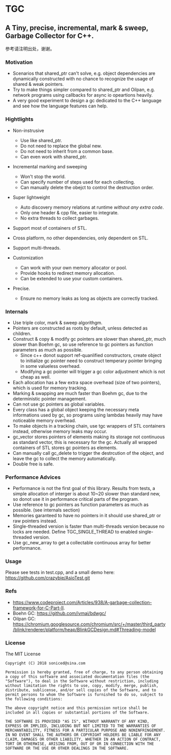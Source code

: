 # TGC

## A Tiny, precise, incremental, mark & sweep, Garbage Collector for C++.

参考请注明出处，谢谢。

### Motivation
- Scenarios that shared_ptr can't solve, e.g. object dependencies are dynamically constructed with no chance to recognize the usage of shared & weak pointers.
- Try to make things simpler compared to shared_ptr and Oilpan, e.g. network programs using callbacks for async io opeartions heavily.
- A very good experiment to design a gc dedicated to the C++ language and see how the language features can help.    

### Hightlights
- Non-instrusive
    - Use like shared_ptr.
    - Do not need to replace the global new.
    - Do not need to inherit from a common base.    
    - Can even work with shared_ptr.   

- Incremental marking and sweeping
    - Won't stop the world.
    - Can specify number of steps used for each collecting.
    - Can manually delete the obejct to control the destruction order.

- Super lightweight
    - Auto discovery memory relations at runtime *without any extra code*.
    - Only one header & cpp file, easier to integrate.
    - No extra threads to collect garbages.
    
- Support most of containers of STL.        
- Cross platform, no other dependencies, only dependent on STL.    
- Support multi-threads.

- Customization
    - Can work with your own memory allocator or pool.
    - Provide hooks to redirect memory allocation.    
    - Can be extended to use your custom containers.
    
- Precise.
    - Ensure no memory leaks as long as objects are correctly tracked.

### Internals
- Use triple color, mark & sweep algorithgm.
- Pointers are constructed as roots by default, unless detected as children.
- Construct & copy & modify gc pointers are slower than shared_ptr, much slower than Boehm gc, so use reference to gc pointers as function parameters as much as possible.
    - Since c++ donot support ref-quanlified constructors, create object to initialize gc pointer need to construct temperary pointer bringing in some valueless overhead.
    - Modifying a gc pointer will trigger a gc color adjustment which is not cheap as well.
- Each allocation has a few extra space overhead (size of two pointers), which is used for memory tracking.
- Marking & swapping are much faster than Boehm gc, due to the deterministic pointer management.
- Can not use gc pointers as global variables.
- Every class has a global object keeping the necessary meta informations used by gc, so programs using lambdas heavily may have noticeable memory overhead.
- To make objects in a tracking chain, use tgc wrappers of STL containers instead, otherwise memory leaks may occur.
- gc_vector stores pointers of elements making its storage not continuous as standard vector, this is necessary for the gc. Actually all wrapped containers of STL stores gc pointers as elements.
- Can manually call gc_delete to trigger the destrcution of the object, and leave the gc to collect the memory automatically.
- Double free is safe.

### Performance Advices
- Performance is not the first goal of this library. Results from tests, a simple allocation of interger is about 10~20 slower than standard new, so donot use it in performance critical parts of the program.
- Use reference to gc pointers as function parameters as much as possible. (see internals section)
- Memories garanteed to have no pointers in it should use shared_ptr or raw pointers instead.
- Single-threaded version is faster than multi-threads version because no locks are needed. Define TGC_SINGLE_THREAD to enabled single-threaded version.
- Use gc_new_array to get a collectable continuous array for better performance.

### Usage

Please see tests in test.cpp, and a small demo here: https://github.com/crazybie/AsioTest.git

### Refs

- https://www.codeproject.com/Articles/938/A-garbage-collection-framework-for-C-Part-II.
- Boehn GC: https://github.com/ivmai/bdwgc/
- Oilpan GC: https://chromium.googlesource.com/chromium/src/+/master/third_party/blink/renderer/platform/heap/BlinkGCDesign.md#Threading-model

### License

The MIT License

```
Copyright (C) 2018 soniced@sina.com

Permission is hereby granted, free of charge, to any person obtaining a copy of this software and associated documentation files (the "Software"), to deal in the Software without restriction, including without limitation the rights to use, copy, modify, merge, publish, distribute, sublicense, and/or sell copies of the Software, and to permit persons to whom the Software is furnished to do so, subject to the following conditions:

The above copyright notice and this permission notice shall be included in all copies or substantial portions of the Software.

THE SOFTWARE IS PROVIDED "AS IS", WITHOUT WARRANTY OF ANY KIND, EXPRESS OR IMPLIED, INCLUDING BUT NOT LIMITED TO THE WARRANTIES OF MERCHANTABILITY, FITNESS FOR A PARTICULAR PURPOSE AND NONINFRINGEMENT. IN NO EVENT SHALL THE AUTHORS OR COPYRIGHT HOLDERS BE LIABLE FOR ANY CLAIM, DAMAGES OR OTHER LIABILITY, WHETHER IN AN ACTION OF CONTRACT, TORT OR OTHERWISE, ARISING FROM, OUT OF OR IN CONNECTION WITH THE SOFTWARE OR THE USE OR OTHER DEALINGS IN THE SOFTWARE.
```
